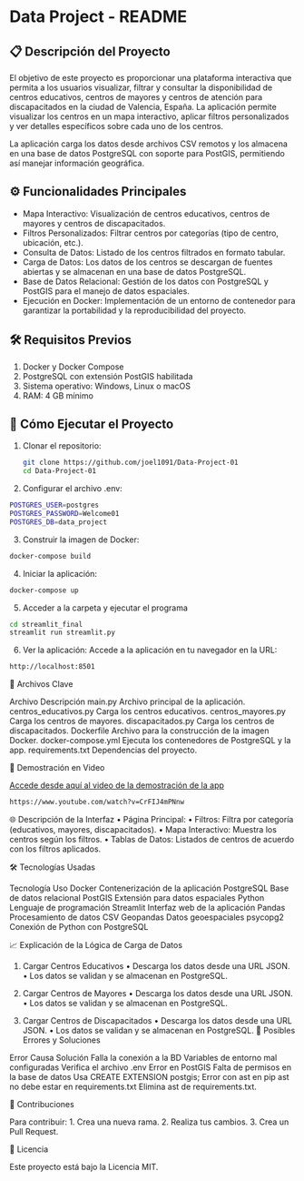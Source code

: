 # **Data Project - README**

## 📋 **Descripción del Proyecto**
El objetivo de este proyecto es proporcionar una plataforma interactiva que permita a los usuarios visualizar, filtrar y consultar la disponibilidad de centros educativos, centros de mayores y centros de atención para discapacitados en la ciudad de Valencia, España. La aplicación permite visualizar los centros en un mapa interactivo, aplicar filtros personalizados y ver detalles específicos sobre cada uno de los centros.

La aplicación carga los datos desde archivos CSV remotos y los almacena en una base de datos PostgreSQL con soporte para PostGIS, permitiendo así manejar información geográfica.

## ⚙️ **Funcionalidades Principales**
- Mapa Interactivo: Visualización de centros educativos, centros de mayores y centros de discapacitados.
- Filtros Personalizados: Filtrar centros por categorías (tipo de centro, ubicación, etc.).
- Consulta de Datos: Listado de los centros filtrados en formato tabular.
- Carga de Datos: Los datos de los centros se descargan de fuentes abiertas y se almacenan en una base de datos PostgreSQL.
- Base de Datos Relacional: Gestión de los datos con PostgreSQL y PostGIS para el manejo de datos espaciales.
- Ejecución en Docker: Implementación de un entorno de contenedor para garantizar la portabilidad y la reproducibilidad del proyecto.


## 🛠️ **Requisitos Previos**
1. Docker y Docker Compose
2. PostgreSQL con extensión PostGIS habilitada
3. Sistema operativo: Windows, Linux o macOS
4. RAM: 4 GB mínimo

## 🚀 **Cómo Ejecutar el Proyecto**
1. Clonar el repositorio:

   ```bash
   git clone https://github.com/joel1091/Data-Project-01
   cd Data-Project-01

3.	Configurar el archivo .env:
```bash
POSTGRES_USER=postgres
POSTGRES_PASSWORD=Welcome01
POSTGRES_DB=data_project
```

3.	Construir la imagen de Docker:
```bash
docker-compose build
```

4.	Iniciar la aplicación:
	
```bash
docker-compose up
```
5.	Acceder a la carpeta y ejecutar el programa

 ```bash
 cd streamlit_final
 streamlit run streamlit.py
 ```

6.	Ver la aplicación:
Accede a la aplicación en tu navegador en la URL:
```bash
http://localhost:8501
```


📁 Archivos Clave

Archivo	Descripción
main.py	Archivo principal de la aplicación.
centros_educativos.py	Carga los centros educativos.
centros_mayores.py	Carga los centros de mayores.
discapacitados.py	Carga los centros de discapacitados.
Dockerfile	Archivo para la construcción de la imagen Docker.
docker-compose.yml	Ejecuta los contenedores de PostgreSQL y la app.
requirements.txt	Dependencias del proyecto.

🎥 Demostración en Video

[Accede desde aquí al video de la demostración de la app](https://www.youtube.com/watch?v=CrFIJ4mPNnw) 

```bash
https://www.youtube.com/watch?v=CrFIJ4mPNnw
```

🌐 Descripción de la Interfaz
	•	Página Principal:
	•	Filtros: Filtra por categoría (educativos, mayores, discapacitados).
	•	Mapa Interactivo: Muestra los centros según los filtros.
	•	Tablas de Datos: Listados de centros de acuerdo con los filtros aplicados.

🛠️ Tecnologías Usadas

Tecnología	Uso
Docker		Contenerización de la aplicación
PostgreSQL	Base de datos relacional
PostGIS		Extensión para datos espaciales
Python		Lenguaje de programación
Streamlit	Interfaz web de la aplicación
Pandas		Procesamiento de datos CSV
Geopandas	Datos geoespaciales
psycopg2	Conexión de Python con PostgreSQL

📈 Explicación de la Lógica de Carga de Datos

1. Cargar Centros Educativos
	•	Descarga los datos desde una URL JSON.
	•	Los datos se validan y se almacenan en PostgreSQL.

2. Cargar Centros de Mayores
	•	Descarga los datos desde una URL JSON.
	•	Los datos se validan y se almacenan en PostgreSQL.

3. Cargar Centros de Discapacitados
	•	Descarga los datos desde una URL JSON.
	•	Los datos se validan y se almacenan en PostgreSQL.
🐛 Posibles Errores y Soluciones

Error	Causa	Solución
Falla la conexión a la BD	Variables de entorno mal configuradas	Verifica el archivo .env
Error en PostGIS	Falta de permisos en la base de datos	Usa CREATE EXTENSION postgis;
Error con ast en pip	ast no debe estar en requirements.txt	Elimina ast de requirements.txt.

🤝 Contribuciones

Para contribuir:
	1.	Crea una nueva rama.
	2.	Realiza tus cambios.
	3.	Crea un Pull Request.

📄 Licencia

Este proyecto está bajo la Licencia MIT.

